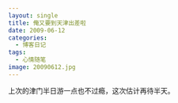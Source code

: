 ```yaml
---
layout: single
title: 俺又要到天津出差啦
date: 2009-06-12
categories:
  - 博客日记
tags:
  - 心情随笔
image: 20090612.jpg
---
```


上次的津门半日游一点也不过瘾，这次估计再待半天。
